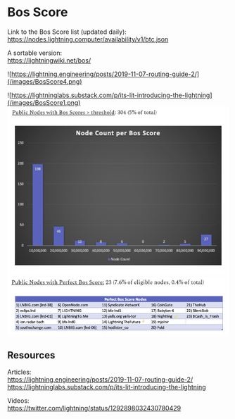 # Bos Score

Link to the Bos Score list (updated daily):  
https://nodes.lightning.computer/availability/v1/btc.json

A sortable version:  
https://lightningwiki.net/bos/

![https://lightning.engineering/posts/2019-11-07-routing-guide-2/](/images/BosScore4.png)

![https://lightninglabs.substack.com/p/its-lit-introducing-the-lightning](/images/BosScore1.png)  
![https://lightninglabs.substack.com/p/its-lit-introducing-the-lightning ](/images/BosScore2.png)  
![https://lightninglabs.substack.com/p/its-lit-introducing-the-lightning ](/images/BosScore3.png)  

## Resources

Articles:  
https://lightning.engineering/posts/2019-11-07-routing-guide-2/
https://lightninglabs.substack.com/p/its-lit-introducing-the-lightning 

Videos:  
https://twitter.com/lightning/status/1292898032430780429

